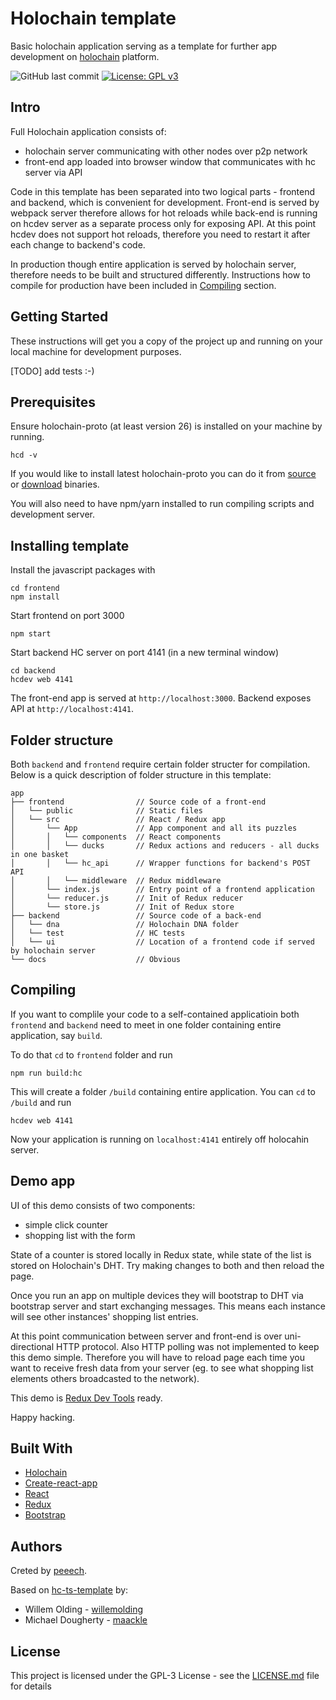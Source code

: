 # Holochain template 

Basic holochain application serving as a template for further app development on [holochain](https://github.com/holochain) platform. 

![GitHub last commit](https://img.shields.io/github/last-commit/peeech/hc-react-redux-template.svg)
[![License: GPL v3](https://img.shields.io/badge/License-GPL%20v3-blue.svg)](https://www.gnu.org/licenses/gpl-3.0)

## Intro

Full Holochain application consists of: 
- holochain server communicating with other nodes over p2p network
- front-end app loaded into browser window that communicates with hc server via API

Code in this template has been separated into two logical parts - frontend and backend, which is convenient for development. Front-end is served by webpack server therefore allows for hot reloads while back-end is running on hcdev server as a separate process only for exposing API. At this point hcdev does not support hot reloads, therefore you need to restart it after each change to backend's code.

In production though entire application is served by holochain server, therefore needs to be built and structured differently. Instructions how to compile for production have been included in [Compiling](#compiling) section.

## Getting Started

These instructions will get you a copy of the project up and running on your local machine for development purposes. 

[TODO] add tests :-)

## Prerequisites

Ensure holochain-proto (at least version 26) is installed on your machine by running.

```
hcd -v
```

If you would like to install latest holochain-proto you can do it from [source](https://github.com/holochain/holochain-proto#go-based-install) or [download](https://github.com/holochain/holochain-proto/releases/) binaries.

You will also need to have npm/yarn installed to run compiling scripts and development server.

## Installing template

Install the javascript packages with

```
cd frontend
npm install
```
Start frontend on port 3000

```
npm start
```
Start backend HC server on port 4141 (in a new terminal window)
```
cd backend
hcdev web 4141
```

The front-end app is served at `http://localhost:3000`. Backend exposes API at `http://localhost:4141`.


## Folder structure

Both ``backend`` and ``frontend`` require certain folder structer for compilation. Below is a quick description of folder structure in this template:

```
app
├── frontend                // Source code of a front-end
│   └── public              // Static files
│   └── src                 // React / Redux app
│       └── App             // App component and all its puzzles
│       │   └── components  // React components
│       │   └── ducks       // Redux actions and reducers - all ducks in one basket
│       │   └── hc_api      // Wrapper functions for backend's POST API
│       │   └── middleware  // Redux middleware
│       └── index.js        // Entry point of a frontend application
│       └── reducer.js      // Init of Redux reducer
│       └── store.js        // Init of Redux store
├── backend                 // Source code of a back-end
│   └── dna                 // Holochain DNA folder
│   └── test                // HC tests
│   └── ui                  // Location of a frontend code if served by holochain server
└── docs                    // Obvious

``` 

## Compiling

If you want to complile your code to a self-contained applicatioin both `frontend` and `backend` need to meet in one folder containing entire application, say `build`.

To do that `cd` to `frontend` folder and run

```
npm run build:hc
```

This will create a folder `/build` containing entire application. You can `cd` to `/build` and run

```
hcdev web 4141
```

Now your application is running on `localhost:4141` entirely off holocahin server.

## Demo app

UI of this demo consists of two components: 
- simple click counter
- shopping list with the form

State of a counter is stored locally in Redux state, while state of the list is stored on Holochain's DHT. Try making changes to both and then reload the page. 

Once you run an app on multiple devices they will bootstrap to DHT via bootstrap server and start exchanging messages. This means each instance will see other instances' shopping list entries.

At this point communication between server and front-end is over uni-directional HTTP protocol. Also HTTP polling was not implemented to keep this demo simple. Therefore you will have to reload page each time you want to receive fresh data from your server (eg. to see what shopping list elements others broadcasted to the network).

This demo is [Redux Dev Tools](https://github.com/zalmoxisus/redux-devtools-extension) ready.

Happy hacking.

## Built With

* [Holochain](https://github.com/holochain/holochain-proto)
* [Create-react-app](https://github.com/facebook/create-react-app)
* [React](https://reactjs.org/)
* [Redux](https://redux.js.org/)
* [Bootstrap](https://bootswatch.com/materia/)

## Authors

Creted by [peeech](https://github.com/peeech).

Based on [hc-ts-template](https://github.com/holochain/hc-ts-template) by:
- Willem Olding - [willemolding](https://github.com/willemolding)
- Michael Dougherty - [maackle](https://github.com/maackle)


## License

This project is licensed under the GPL-3 License - see the [LICENSE.md](LICENSE.md) file for details